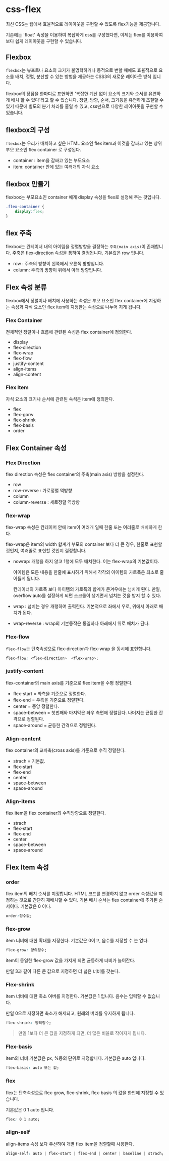 # css-flex

최신 CSS는 웹에서 효율적으로 레이아웃을 구현할 수 있도록 flex기능을 제공합니다.



기존에는 'float' 속성을 이용하여 복잡하게 css를 구성했다면, 이제는 flex를 이용하여 보다 쉽게 레이아웃을 구현할 수 있습니다.





## Flexbox

`flexbox`는 뷰포트나 요소의 크기가 불명학하거나 동적으로 변할 때에도 효율적으로 요소를 배치, 정렬, 분산할 수 있는 방법을 제공하는 CSS3의 새로운 레이아웃 방식 입니다.



flexbox의 장점을 한마디로 표현하면 '복잡한 계산 없이 요소의 크기와 순서를 유연하게 배치 할 수 있다'라고 할 수 있습니다. 정렬, 방향, 순서, 크기등을 유연하게 조절할 수 있기 때문에 별도의 분기 처리를 줄일 수 있고, css만으로 다양한 레이아웃을 구현할 수 있습니다.



## flexbox의 구성

`flexbox`는 우리가 배치하고 싶은 HTML 요소인 flex item과 이것을 감싸고 있는 상위 부모 요소인 flex container 로 구성된다.



* container : item을 감싸고 있는 부모요소
* item: container 안에 있는 여러개의 자식 요소



## flexbox 만들기

flexbox는 부모요소인 container 에게 display 속성을 flex로 설정해 주는 것입니다.

```css
.flex-container {
    display:flex; 
}
```





## flex 주축

flexbox는 컨테이너 내의 아이템을 정렬방향을 결정하는 `주축(main axis)`이 존재합니다. 주축은 flex-direction 속성을 통하여 결정됩니다. 기본값은 row 입니다.



* row : 주측의 방향이 왼쪽에서 오른쪽 방향입니다. 
* column: 주측의 방향이 위에서 아래 방향입니다.



## Flex 속성 분류

flexbox에서 정렬이나 배치에 사용하는 속성은 부모 요소인 flex container에 지정하는 속성과 자식 요소인 flex item에 지정한는 속성으로 나누어 지게 됩니다.



### Flex Container

전체적인 정렬이나 흐름에 관련된 속성은 flex container에 정의한다.

* display
* flex-direction
* flex-wrap
* flex-flow
* justify-content
* align-items
* align-content



### Flex Item

자식 요소의 크기나 순서에 관련된 속석은 item에 정의한다.

* flex
* flex-gorw
* flex-shrink
* flex-basis
* order



## Flex Container 속성



### Flex Direction

flex direction 속성은 flex container의 주축(main axis) 방향을 설정한다.

* row
* row-reverse : 가로정렬 역방향
* column
* column-reverse : 세로정렬 역방향



### flex-wrap

flex-wrap 속성은 컨테이머 안에 item이 여러개 일때 한줄 또는 여러줄로 배치하게 한다.

flex-wrap은 item의 width 합계가 부모의 container 보다 더 큰 경우, 한줄로 표현할 것인지, 여러줄로 표현할 것인지 결정합니다.



* nowrap: 개행을 하지 않고 1행에 모두 배치한다. 이는 flex-wrap의 기본값이다.

  아이템은 모든 내용을 한줄에 표시하기 위해서 각각의 아이템의 가로폭은 최소로 줄어들게 됩니다.

  컨테이너의 가로폭 보다 아이템의 가로폭의 합계가 큰겨우에는 넘치게 된다. 만일, overflow:auto를 설정하게 되면 스크롤이 생기면서 넘치는 것을 방지 할 수 있다.

* wrap : 넘치는 경우 개행하여 출력한다. 기본적으로 좌에서 우로, 위에서 아래로 배치가 된다.

* wrap-reverse : wrap의 기본동작은 동일하나 아래에서 위로 배치가 된다.



### Flex-flow

`flex-flow`는 단축속성으로 flex-direction과 flex-wrap 을 동시에 표현합니다.



```css
flex-flow: <flex-direction>  <flex-wrap>;
```





### justify-content

flex-container의 main axis를 기준으로 flex item을 수평 정렬한다.



* flex-start = 좌측을 기준으로 정렬한다.
* flex-end = 우측을 기준으로 정렬한다.
* center = 중앙 정렬한다.
* space-between = 첫번째와 마지막은 좌우 측면에 정렬된다. 나머지는 균등한 간격으로 정렬된다. 
* space-around = 균등한 간격으로 정렬된다.



### Align-content

flex container의 교차축(cross axis)를 기준으로 수직 정렬한다.



* strach = 기본값. 
* flex-start
* flex-end
* center
* space-between
* space-around



### Align-items

flex item을 flex container의 수직방향으로 정렬한다.



* strach
* flex-start
* flex-end
* center
* space-between
* space-around





## Flex Item 속성



### order

flex item의 배치 순서를 지정합니다. HTML 코드를 변경하지 않고 order 속성값을 지정하는 것으로 간단히 재배치할 수 있다. 기본 배치 순서는 flex container에 추가된 순서이다. 기본값은 0 이다.



```css
order:정수값;
```





### flex-grow

item 너비에 대한 확대를 지정한다. 기본값은 0이고, 음수를 지정할 수 는 없다.



```css
flex-grow: 양의정수;
```



item이 동일한 flex-grow 값을 가지게 되면 균등하게 너비가 늘어잔다.

만일 3과 같이 다른 큰 값으로 지정하면 더 넓은 너비를 갖는다.



### Flex-shrink

item 너비에 대한 축소 여버를 지정한다. 기본값은 1 입니다. 음수는 입력할 수 없습니다.

만일 0으로 지정하면 축소가 해제되고, 원래의 버리를 유지하게 됩니다.



```css
flex-shrink: 양의정수;
```



> 만일 1보다 더 큰 값을 지정하게 되면, 더 많은 비율로 작아지게 됩니다.





### Flex-basis

item의 너비 기본값은 px, %등의 단위로 지정합니다. 기본값은 auto 입니다.



```css
flex-basis: auto 또는 값;
```





### flex

flex는 단축속성으로 flex-grow, flex-shrink, flex-basis 의 값을 한번에 지정할 수 있습니다.

기본값은 0 1 auto 입니다.

```css
flex: 0 1 auto;
```



### align-self

align-items 속성 보다 우선하여 개별 flex item을 정렬할때 사용한다.



```css
align-self: auto | flex-start | flex-end | center | baseline | strach;
```











